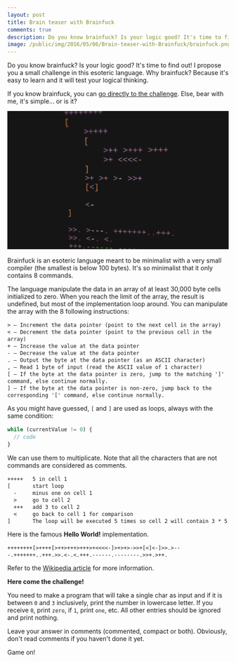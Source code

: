 ```yaml
---
layout: post
title: Brain teaser with Brainfuck
comments: true
description: Do you know brainfuck? Is your logic good? It's time to find out! I propose you a small challenge in this esoteric language.
image: /public/img/2016/05/06/Brain-teaser-with-Brainfuck/brainfuck.png
---
```


Do you know brainfuck? Is your logic good? It's time to find out! I propose you a small challenge in this esoteric language. Why brainfuck? Because it's easy to learn and it will test your logical thinking.

If you know brainfuck, you can <a href="{{ site.baseurl }}{{ page.url }}#challenge">go directly to the challenge</a>. Else, bear with me, it's simple... or is it?

![Brainfuck code](/public/img/2016/05/06/Brain-teaser-with-Brainfuck/brainfuck.png)

<!--more-->

Brainfuck is an esoteric language meant to be minimalist with a very small compiler (the smallest is below 100 bytes). It's so minimalist that it only contains 8 commands.

The language manipulate the data in an array of at least 30,000 byte cells initialized to zero. When you reach the limit of the array, the result is undefined, but most of the implementation loop around. You can manipulate the array with the 8 following instructions:

```
> — Increment the data pointer (point to the next cell in the array)
< — Decrement the data pointer (point to the previous cell in the array)
+ — Increase the value at the data pointer
- — Decrease the value at the data pointer
. — Output the byte at the data pointer (as an ASCII character)
, — Read 1 byte of input (read the ASCII value of 1 character)
[ — If the byte at the data pointer is zero, jump to the matching ']' command, else continue normally.
] — If the byte at the data pointer is non-zero, jump back to the corresponding '[' command, else continue normally.
```

As you might have guessed, `[` and `]` are used as loops, always with the same condition:

``` js
while (currentValue != 0) {
  // code
}
```

We can use them to multiplicate. Note that all the characters that are not commands are considered as comments.

```
+++++   5 in cell 1
[       start loop
  -     minus one on cell 1
  >     go to cell 2
  +++   add 3 to cell 2
  <     go back to cell 1 for comparison
]       The loop will be executed 5 times so cell 2 will contain 3 * 5
```

Here is the famous **Hello World!** implementation.

```
++++++++[>++++[>++>+++>+++>+<<<<-]>+>+>->>+[<]<-]>>.>---.+++++++..+++.>>.<-.<.+++.------.--------.>>+.>++.
```

Refer to the [Wikipedia article](https://en.wikipedia.org/wiki/Brainfuck) for more information.

<strong id="challenge">
  Here come the challenge!
</strong>

You need to make a program that will take a single char as input and if it is between `0` and `3` inclusively, print the number in lowercase letter.
If you receive `0`, print `zero`, if `1`, print `one`, etc. All other entries should be ignored and print nothing.

Leave your answer in comments (commented, compact or both). Obviously, don't read comments if you haven't done it yet.

Game on!
